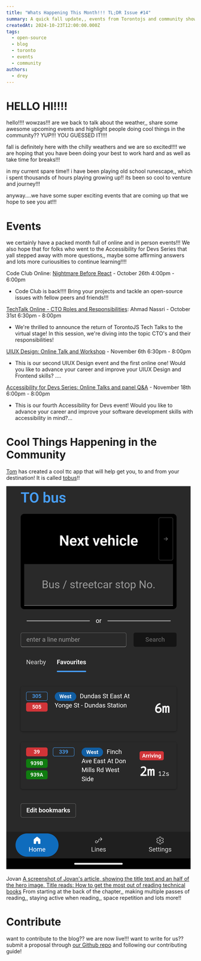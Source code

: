 ```yaml
---
title: "Whats Happening This Month!!! TL;DR Issue #14"
summary: A quick fall update,, events from Torontojs and community showcase!!!
createdAt: 2024-10-23T12:00:00.000Z
tags:
  - open-source
  - blog
  - toronto
  - events
  - community
authors:
  - drey
---
```


# HELLO HI!!!!
hello!!!! wowzas!!! are we back to talk about the weather,, share some awesome upcoming events and highlight people doing cool things in the community?? YUP!!! YOU GUESSED IT!!!!

fall is definitely here with the chilly weathers and we are so excited!!!! we are hoping that you have been doing your best to work hard and as well as take time for breaks!!!

in my current spare time!! i have been playing old school runescape,, which i spent thousands of hours playing growing up!! its been so cool to venture and journey!!!

anyway....we have some super exciting events that are coming up that we hope to see you at!!!

# Events

we certainly have a packed month full of online and in person events!!! We also hope that for folks who went to the Accessibility for Devs Series that yall stepped away with more questions,, maybe some affirming answers and lots more curiousities to continue learning!!!!

Code Club Online: [Nightmare Before React](https://guild.host/events/code-club-online-nightmare-nhkaky) - October 26th 4:00pm - 6:00pm
  - Code Club is back!!!! Bring your projects and tackle an open-source issues with fellow peers and friends!!!

[TechTalk Online - CTO Roles and Responsibilities](https://guild.host/events/torontojs-online-techtalk-5sxkm3): Ahmad Nassri - October 31st 6:30pm - 8:00pm
  - We're thrilled to announce the return of TorontoJS Tech Talks to the virtual stage! In this session, we're diving into the topic CTO's and their responsibilities!

[UIUX Design: Online Talk and Workshop](https://guild.host/events/uiux-design-online-talk-thghd9) - November 6th 6:30pm - 8:00pm
  - This is our second UIUX Design event and the first online one! Would you like to advance your career and improve your UIUX Design and Frontend skills? ....

[Accessibility for Devs Series: Online Talks and panel Q&A](https://guild.host/events/accessibility-for-devs-l5nacu) - November 18th 6:00pm - 8:00pm
  - This is our fourth Accessibility for Devs event! Would you like to advance your career and improve your software development skills with accessibility in mind?...


# Cool Things Happening in the Community

[Tom](https://github.com/thomassth) has created a cool ttc app that will help get you, to and from your destination! It is called [tobus](https://tobus.ca/)!!

![A screenshot of the "tobus app". On the top half of the screen it has a large action button written "next vehicle" and an input field that reads "bus/streetcar stop no.". On the bottom half it has an an input box to search for a line number, a list of favourites, showing the line number, name, and ETA for the next vehicle; followed by a button to edit bookmarks. Lastly a menu bar on the bottom of the screen with three options: home, lines, and settings.](./assets/tom/mobile.png)

Jovan [A screenshot of Jovan's article, showing the title text and an half of the hero image. Title reads: How to get the most out of reading technical books](https://medium.com/@jovanmedford/how-to-get-the-most-out-of-reading-technical-books-1573ef6cd43a) From starting at the back of the chapter,, making multiple passes of reading,, staying active when reading,, space repetition and lots more!!

<!-- insert subscribe button here -->

# Contribute

want to contribute to the blog?? we are now live!!! want to write for us?? submit a proposal through [our Github repo](https://github.com/torontojs/blog/blob/main/src/content/docs/contributing.md) and following our contributing guide!
